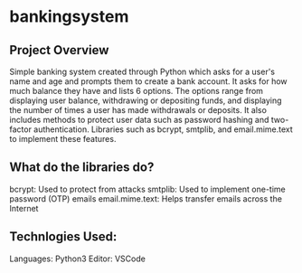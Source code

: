 # bankingsystem
## Project Overview ##
Simple banking system created through Python which asks for a user's name and age and prompts them to create a bank account. It asks for how much balance they have and lists 6 options. The options range from displaying user balance, withdrawing or depositing funds, and displaying the number of times a user has made withdrawals or deposits. It also includes methods to protect user data such as password hashing and two-factor authentication. Libraries such as bcrypt, smtplib, and email.mime.text to implement these features. 
## What do the libraries do? ##
  bcrypt: Used to protect from attacks 
  smtplib: Used to implement one-time password (OTP) emails 
  email.mime.text: Helps transfer emails across the Internet

## Technlogies Used: ##
  Languages: Python3
  Editor: VSCode
